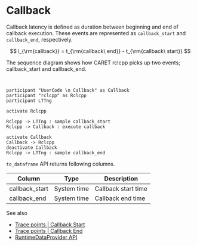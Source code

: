 # Callback

Callback latency is defined as duration between beginning and end of callback execution.
These events are represented as `callback_start` and `callback_end`, respectively.

$$
l_{\rm{callback}} = t_{\rm{callback\ end}} - t_{\rm{callback\ start}}
$$

The sequence diagram shows how CARET rclcpp picks up two events; callback_start and callback_end.

```plantuml


participant "UserCode \n Callback" as Callback
participant "rclcpp" as Rclcpp
participant LTTng

activate Rclcpp

Rclcpp -> LTTng : sample callback_start
Rclcpp -> Callback : execute callback

activate Callback
Callback -> Rclcpp
deactivate Callback
Rclcpp -> LTTng : sample callback_end
```

`to_dataframe` API returns following columns.

| Column         | Type        | Description         |
| -------------- | ----------- | ------------------- |
| callback_start | System time | Callback start time |
| callback_end   | System time | Callback end time   |

See also

- [Trace points | Callback Start](../trace_points/runtime_trace_points.md#ros2callback_start)
- [Trace points | Callback End](../trace_points/runtime_trace_points.md#ros2callback_end)
- [RuntimeDataProvider API](https://tier4.github.io/CARET_analyze/latest/infra/#caret_analyze.infra.lttng.lttng.Lttng.compose_callback_records)
